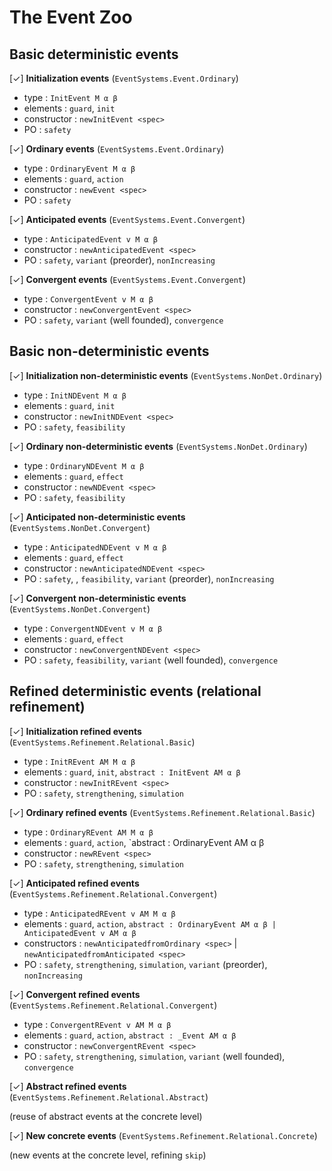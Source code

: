 
The Event Zoo
=============

Basic deterministic events
--------------------------

[✓] **Initialization events**  (`EventSystems.Event.Ordinary`)

 - type : `InitEvent M α β`
 - elements : `guard`, `init`
 - constructor : `newInitEvent <spec>`
 - PO : `safety`

[✓] **Ordinary events**  (`EventSystems.Event.Ordinary`)

 - type : `OrdinaryEvent M α β`
 - elements : `guard`, `action`
 - constructor : `newEvent <spec>`
 - PO : `safety`

[✓] **Anticipated events** (`EventSystems.Event.Convergent`)

 - type : `AnticipatedEvent v M α β`
 - constructor : `newAnticipatedEvent <spec>`
 - PO : `safety`, `variant` (preorder), `nonIncreasing`

[✓] **Convergent events** (`EventSystems.Event.Convergent`)

 - type : `ConvergentEvent v M α β`
 - constructor : `newConvergentEvent <spec>`
 - PO : `safety`, `variant` (well founded), `convergence`

Basic non-deterministic events
------------------------------

[✓] **Initialization non-deterministic events**  (`EventSystems.NonDet.Ordinary`)

 - type : `InitNDEvent M α β`
 - elements : `guard`, `init`
 - constructor : `newInitNDEvent <spec>`
 - PO : `safety`, `feasibility`

[✓] **Ordinary non-deterministic events**  (`EventSystems.NonDet.Ordinary`)

 - type : `OrdinaryNDEvent M α β`
 - elements : `guard`, `effect`
 - constructor : `newNDEvent <spec>`
 - PO : `safety`, `feasibility`

[✓] **Anticipated non-deterministic events** (`EventSystems.NonDet.Convergent`)

 - type : `AnticipatedNDEvent v M α β`
 - elements : `guard`, `effect`
 - constructor : `newAnticipatedNDEvent <spec>`
 - PO : `safety`, , `feasibility`, `variant` (preorder), `nonIncreasing`

[✓] **Convergent non-deterministic events** (`EventSystems.NonDet.Convergent`)

 - type : `ConvergentNDEvent v M α β`
 - elements : `guard`, `effect`
 - constructor : `newConvergentNDEvent <spec>`
 - PO : `safety`, `feasibility`, `variant` (well founded), `convergence`

Refined deterministic events (relational refinement)
----------------------------------------------------

[✓] **Initialization refined events**  (`EventSystems.Refinement.Relational.Basic`)

 - type : `InitREvent AM M α β`
 - elements : `guard`, `init`, `abstract : InitEvent AM α β`
 - constructor : `newInitREvent <spec>`
 - PO : `safety`, `strengthening`, `simulation`

[✓] **Ordinary refined events**  (`EventSystems.Refinement.Relational.Basic`)

 - type : `OrdinaryREvent AM M α β`
 - elements : `guard`, `action`, `abstract : OrdinaryEvent AM α β
 - constructor : `newREvent <spec>`
 - PO : `safety`, `strengthening`, `simulation`

[✓] **Anticipated refined events** (`EventSystems.Refinement.Relational.Convergent`)

 - type : `AnticipatedREvent v AM M α β`
 - elements : `guard`, `action`, `abstract : OrdinaryEvent AM α β | AnticipatedEvent v AM α β`
 - constructors : `newAnticipatedfromOrdinary <spec>` | `newAnticipatedfromAnticipated <spec>` 
 - PO : `safety`, `strengthening`, `simulation`, `variant` (preorder), `nonIncreasing`

[✓] **Convergent refined events** (`EventSystems.Refinement.Relational.Convergent`)

 - type : `ConvergentREvent v AM M α β`
 - elements : `guard`, `action`, `abstract : _Event AM α β`
 - constructor : `newConvergentREvent <spec>`
 - PO : `safety`, `strengthening`, `simulation`, `variant` (well founded), `convergence`

[✓] **Abstract refined events**  (`EventSystems.Refinement.Relational.Abstract`)

(reuse of abstract events at the concrete level)

[✓] **New concrete events**  (`EventSystems.Refinement.Relational.Concrete`)

(new events at the concrete level, refining `skip`)


